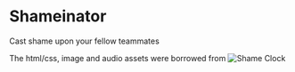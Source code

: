 # Shameinator
Cast shame upon your fellow teammates

The html/css, image and audio assets were borrowed from ![Shame Clock](https://github.com/thedillonb/Shame-Clock)
